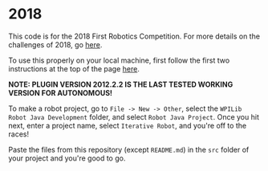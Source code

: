 # 2018

This code is for the 2018 First Robotics Competition. For more details on the challenges of 2018, go [here](https://firstfrc.blob.core.windows.net/frc2018/Manual/2018FRCGameSeasonManual.pdf).

To use this properly on your local machine, first follow the first two
instructions at the top  of the page [here](https://wpilib.screenstepslive.com/s/currentCS/m/java).

**NOTE: PLUGIN VERSION 2012.2.2 IS THE LAST TESTED WORKING VERSION FOR AUTONOMOUS!**

To make a robot project, go to `File -> New -> Other`, select the `WPILib Robot Java Development` folder,
and select `Robot Java Project`. Once you hit next, enter a project name, select `Iterative Robot`, and
you're off to the races!

Paste the files from this repository (except `README.md`) in the `src` folder of your project and
you're good to go.
